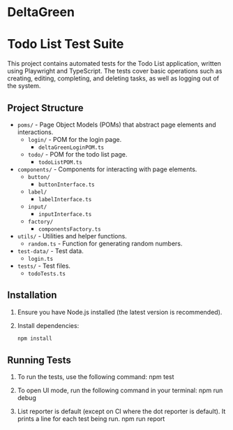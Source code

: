 # DeltaGreen

# Todo List Test Suite

This project contains automated tests for the Todo List application, written using Playwright and TypeScript. The tests cover basic operations such as creating, editing, completing, and deleting tasks, as well as logging out of the system.

## Project Structure

- `poms/` - Page Object Models (POMs) that abstract page elements and interactions.
  - `login/` - POM for the login page.
    - `deltaGreenLoginPOM.ts`
  - `todo/` - POM for the todo list page.
    - `todoListPOM.ts`
- `components/` - Components for interacting with page elements.
  - `button/`
    - `buttonInterface.ts`
  - `label/`
    - `labelInterface.ts`
  - `input/`
    - `inputInterface.ts`
  - `factory/`
    - `componentsFactory.ts`
- `utils/` - Utilities and helper functions.
  - `random.ts` - Function for generating random numbers.
- `test-data/` - Test data.
  - `login.ts`
- `tests/` - Test files.
  - `todoTests.ts`

## Installation

1. Ensure you have Node.js installed (the latest version is recommended).

2. Install dependencies:
   ```bash
   npm install

## Running Tests
1. To run the tests, use the following command:
    npm test

2. To open UI mode, run the following command in your terminal:
    npm run debug  

3. List reporter is default (except on CI where the dot reporter is default). It prints a line for each test being run.
    npm run report